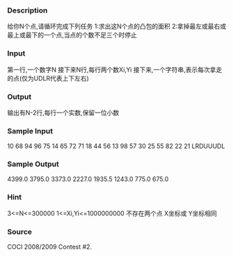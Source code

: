 
### Description
给你N个点,请循环完成下列任务
1:求出这N个点的凸包的面积
2:拿掉最左或最右或最上或最下的一个点,当点的个数不足三个时停止


### Input
第一行,一个数字N
接下来N行,每行两个数Xi,Yi
接下来,一个字符串,表示每次拿走的点(仅为UDLR代表上下左右)

### Output
输出有N-2行,每行一个实数,保留一位小数


### Sample Input
10
68 94
96 75
14 65
72 71
18 44
56 13
98 57
30 25
55 82
22 21
LRDUUUDL

### Sample Output
4399.0
3795.0
3373.0
2227.0
1935.5
1243.0
775.0
675.0

### Hint
3<=N<=300000 
1<=Xi,Yi<=1000000000 
不存在两个点 X坐标或 Y坐标相同 
### Source
COCI 2008/2009 Contest #2.
